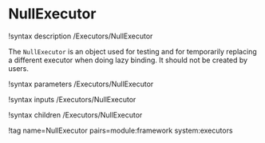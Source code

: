 # NullExecutor

!syntax description /Executors/NullExecutor

The `NullExecutor` is an object used for testing and for temporarily replacing
a different executor when doing lazy binding. It should not be created by users.

!syntax parameters /Executors/NullExecutor

!syntax inputs /Executors/NullExecutor

!syntax children /Executors/NullExecutor

!tag name=NullExecutor pairs=module:framework system:executors
